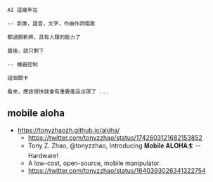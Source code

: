 
```
AI 這幾年在

-- 影像，語音，文字，作曲作詞唱歌

都過關斬將，具有人類的能力了

最後，就只剩下

-- 機器控制

這個關卡

看來，應該很快就會有重要產品出現了 ...
```

## mobile aloha

* https://tonyzhaozh.github.io/aloha/
    * https://twitter.com/tonyzzhao/status/1742603121682153852
    * Tony Z. Zhao, @tonyzzhao, Introducing 𝐌𝐨𝐛𝐢𝐥𝐞 𝐀𝐋𝐎𝐇𝐀🏄 -- Hardware!
    * A low-cost, open-source, mobile manipulator.
    * https://twitter.com/tonyzzhao/status/1640393026341322754
